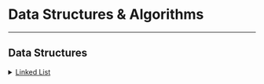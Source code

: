 # **Data Structures & Algorithms**

---

## Data Structures

<details>
  <summary><a href = "https://github.com/anchitbhuhan/DS-ALGO-Java-/tree/main/LinkedList">Linked List</a></summary>

<details>

  <summary>Reverse a Linked List</summary>

  * <a>Simple Traversal</a>
  * <a>2 Pointers</a>
  * <a>Tail Recursive Method</a>
  * <a>Using Stack</a>
  * <a>Using Array</a>

</details>

<details>
  <summary>Middle of a Linked List</summary>

  * <a>Iterative Method</a>
  * <a>Recursive Method</a>
  * <a>3rd Approach</a>

</details>

<details>
  <summary>Palindrome</summary>

  * <a>Using Stack</a>
  * <a>By Finding the Middle and reversing</a>
  * <a>Recursion</a>

</details>

<details>
  <summary>Identical Linked List</summary>

  * <a>Iterative</a>
  * <a>Recursive Approach</a>

</details>

<details>
  <summary>Remove Duplicates</summary>

<details>
  <summary>Remove Duplicates from Unsorted LL</summary>

  * <a>Using 2 Loops    </a>
  * <a>Use Sorting</a>

</details

<details>
  <summary>Remove Duplicates from Sorted LL</summary>

  * <a>Iterative</a>
  * <a>Recursive Approach</a>
  * <a>3rd Approach</a>

</details

</details>

</details>
